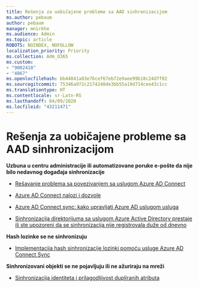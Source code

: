 ```yaml
---
title: Rešenja za uobičajene probleme sa AAD sinhronizacijom
ms.author: pebaum
author: pebaum
manager: mnirkhe
ms.audience: Admin
ms.topic: article
ROBOTS: NOINDEX, NOFOLLOW
localization_priority: Priority
ms.collection: Adm_O365
ms.custom:
- "9002418"
- "4867"
ms.openlocfilehash: bb44841a83e76cef67eb72e9aee99b18c24d7f02
ms.sourcegitcommit: 75346a972c2174248de3bb55a19d714cee43c1cc
ms.translationtype: HT
ms.contentlocale: sr-Latn-RS
ms.lasthandoff: 04/09/2020
ms.locfileid: "43211471"
---
```

# <a name="solutions-to-common-aad-synchronization-problems"></a>Rešenja za uobičajene probleme sa AAD sinhronizacijom

**Uzbuna u centru administracije ili automatizovane poruke e-pošte da nije bilo nedavnog događaja sinhronizacije**

- [Rešavanje problema sa povezivanjem sa uslugom Azure AD Connect](https://docs.microsoft.com/azure/active-directory/hybrid/tshoot-connect-connectivity)

- [Azure AD Connect nalozi i dozvole](https://go.microsoft.com/fwlink/p/?LinkId=820598)

- [Azure AD Connect sync: kako upravljati Azure AD uslugom usluga](https://docs.microsoft.com/azure/active-directory/hybrid/how-to-connect-azureadaccount)

- [Sinhronizacija direktorijuma sa uslugom Azure Active Directory prestaje ili ste upozoreni da se sinhronizacija nije registrovala duže od dnevno](https://support.microsoft.com/help/2882421/directory-synchronization-to-azure-active-directory-stops-or-you-re-warned-that-sync-hasn-t-registered-in-more-than-a-day)
 
**Hash lozinke se ne sinhronizuju**

- [Implementacija hash sinhronizacije lozinki pomoću usluge Azure AD Connect Sync](https://docs.microsoft.com/azure/active-directory/hybrid/how-to-connect-password-hash-synchronization)

**Sinhronizovani objekti se ne pojavljuju ili ne ažuriraju na mreži**

- [Sinhronizacija identiteta i prilagodljivost dupliranih atributa](https://docs.microsoft.com/azure/active-directory/hybrid/how-to-connect-syncservice-duplicate-attribute-resiliency)
